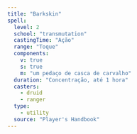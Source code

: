 ```yaml
---
title: "Barkskin"
spell:
  level: 2
  school: "transmutation"
  castingTime: "Ação"
  range: "Toque"
  components:
    v: true
    s: true
    m: "um pedaço de casca de carvalho"
  duration: "Concentração, até 1 hora"
  casters:
    - druid
    - ranger
  type:
    - utility
  source: "Player's Handbook"
---
```

